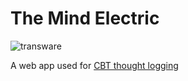 # The Mind Electric

![transware](https://pride-badges.pony.workers.dev/static/v1?label=transware&labelColor=%23555&stripeWidth=8&stripeColors=5BCEFA%2CF5A9B8%2CFFFFFF%2CF5A9B8%2C5BCEFA)

A web app used for [CBT thought logging](https://www.nhs.uk/every-mind-matters/mental-wellbeing-tips/self-help-cbt-techniques/thought-record/)
